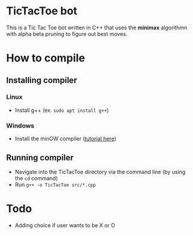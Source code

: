 # TicTacToe bot

This is a Tic Tac Toe bot written in C++ that uses the **minimax** algorithmn with alpha beta pruning to figure out best moves.

# How to compile

## Installing compiler

### Linux
- Install g++ (ex. `sudo apt install g++`)

### Windows
- Install the minGW compiler ([tutorial here](https://www.geeksforgeeks.org/installing-mingw-tools-for-c-c-and-changing-environment-variable/))

## Running compiler

- Navigate into the TicTacToe directory via the command line (by using the `cd` command)
- Run `g++ -o TicTacToe src/*.cpp`
# Todo
- Adding choice if user wants to be X or O
